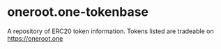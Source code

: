 # oneroot.one-tokenbase
A repository of ERC20 token information. Tokens listed are tradeable on https://oneroot.one

